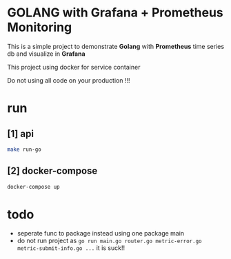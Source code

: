 # GOLANG with Grafana + Prometheus Monitoring

This is a simple project to demonstrate **Golang** with **Prometheus** time series db and visualize in **Grafana**

This project using docker for service container

Do not using all code on your production !!!
# run
## [1] api
```sh
make run-go
```
## [2] docker-compose
```sh
docker-compose up
```

# todo
- seperate func to package instead using one package main
- do not run project as `go run main.go router.go metric-error.go metric-submit-info.go ...` it is suck!!